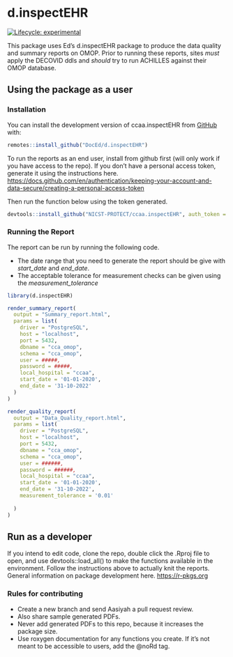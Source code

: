 
<!-- README.md is generated from README.Rmd. Please edit that file -->

# d.inspectEHR

<!-- badges: start -->

[![Lifecycle:
experimental](https://img.shields.io/badge/lifecycle-experimental-orange.svg)](https://www.tidyverse.org/lifecycle/#experimental)
<!-- badges: end -->

This package uses Ed’s d.inspectEHR package to produce the data quality
and summary reports on OMOP. Prior to running these reports, sites
*must* apply the DECOVID ddls and *should* try to run ACHILLES against
their OMOP database.

## Using the package as a user

### Installation

You can install the development version of ccaa.inspectEHR from
[GitHub](https://github.com/DocEd/d.inspectEHR) with:

``` r
remotes::install_github("DocEd/d.inspectEHR")
```

To run the reports as an end user, install from github first (will only
work if you have access to the repo). If you don’t have a personal
access token, generate it using the instructions here.
<https://docs.github.com/en/authentication/keeping-your-account-and-data-secure/creating-a-personal-access-token>

Then run the function below using the token generated.

``` r
devtools::install_github("NICST-PROTECT/ccaa.inspectEHR", auth_token = "your_PAT")
```

### Running the Report

The report can be run by running the following code.

- The date range that you need to generate the report should be give
  with *start_date* and *end_date*.
- The acceptable tolerance for measurement checks can be given using the
  *measurement_tolerance*

``` r
library(d.inspectEHR)

render_summary_report(
  output = "Summary_report.html",
  params = list(
    driver = "PostgreSQL",
    host = "localhost",
    port = 5432,
    dbname = "cca_omop",
    schema = "cca_omop",
    user = #####,
    password = #####,
    local_hospital = "ccaa",
    start_date = '01-01-2020',
    end_date = '31-10-2022'
  )
)

render_quality_report(
  output = "Data_Quality_report.html",
  params = list(
    driver = "PostgreSQL",
    host = "localhost",
    port = 5432,
    dbname = "cca_omop",
    schema = "cca_omop",
    user = ######,
    password = ######,
    local_hospital = "ccaa",
    start_date = '01-01-2020',
    end_date = '31-10-2022',
    measurement_tolerance = '0.01'
    
  )
)
```

## Run as a developer

If you intend to edit code, clone the repo, double click the .Rproj file
to open, and use devtools::load_all() to make the functions available in
the environment. Follow the instructions above to actually knit the
reports. General information on package development here.
<https://r-pkgs.org>

### Rules for contributing

- Create a new branch and send Aasiyah a pull request review.
- Also share sample generated PDFs.
- Never add generated PDFs to this repo, because it increases the
  package size.
- Use roxygen documentation for any functions you create. If it’s not
  meant to be accessible to users, add the @noRd tag.
